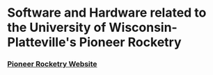  

# Software and Hardware related to the University of Wisconsin-Platteville's Pioneer Rocketry 
### [Pioneer Rocketry Website](https://pioneerrocketry.com)

